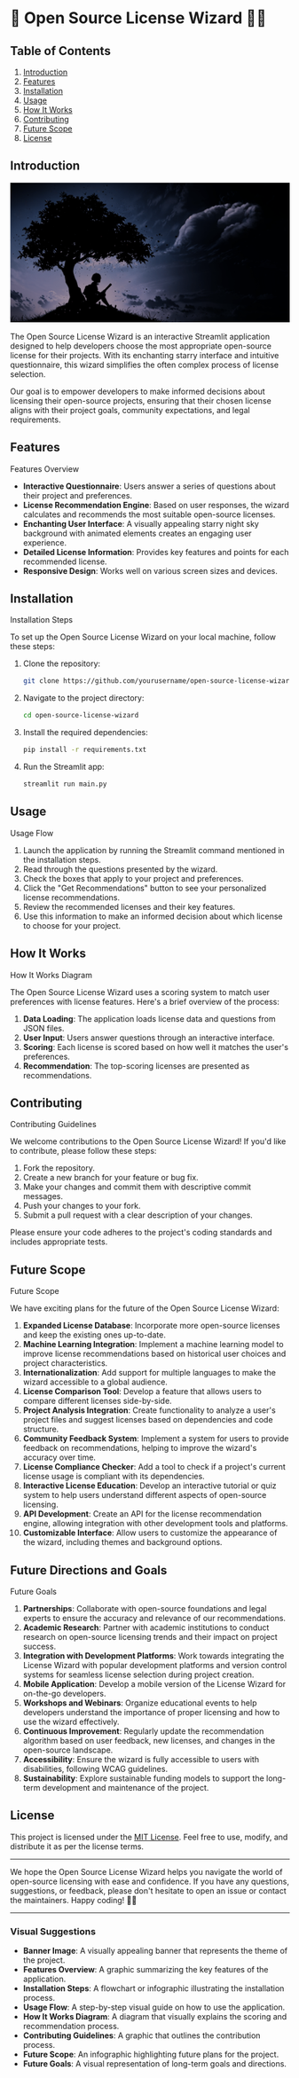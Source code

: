 # 🔮 Open Source License Wizard 🧙‍♂️

## Table of Contents
1. [Introduction](#introduction)
2. [Features](#features)
3. [Installation](#installation)
4. [Usage](#usage)
5. [How It Works](#how-it-works)
6. [Contributing](#contributing)
7. [Future Scope](#future-scope)
8. [License](#license)

## Introduction

![Banner Image](./assets/tree.png)

The Open Source License Wizard is an interactive Streamlit application designed to help developers choose the most appropriate open-source license for their projects. With its enchanting starry interface and intuitive questionnaire, this wizard simplifies the often complex process of license selection.

Our goal is to empower developers to make informed decisions about licensing their open-source projects, ensuring that their chosen license aligns with their project goals, community expectations, and legal requirements.

## Features

Features Overview

- **Interactive Questionnaire**: Users answer a series of questions about their project and preferences.
- **License Recommendation Engine**: Based on user responses, the wizard calculates and recommends the most suitable open-source licenses.
- **Enchanting User Interface**: A visually appealing starry night sky background with animated elements creates an engaging user experience.
- **Detailed License Information**: Provides key features and points for each recommended license.
- **Responsive Design**: Works well on various screen sizes and devices.

## Installation

Installation Steps

To set up the Open Source License Wizard on your local machine, follow these steps:

1. Clone the repository:
   ```bash
   git clone https://github.com/yourusername/open-source-license-wizard.git
   ```

2. Navigate to the project directory:
   ```bash
   cd open-source-license-wizard
   ```

3. Install the required dependencies:
   ```bash
   pip install -r requirements.txt
   ```

4. Run the Streamlit app:
   ```bash
   streamlit run main.py
   ```

## Usage

Usage Flow

1. Launch the application by running the Streamlit command mentioned in the installation steps.
2. Read through the questions presented by the wizard.
3. Check the boxes that apply to your project and preferences.
4. Click the "Get Recommendations" button to see your personalized license recommendations.
5. Review the recommended licenses and their key features.
6. Use this information to make an informed decision about which license to choose for your project.

## How It Works

How It Works Diagram

The Open Source License Wizard uses a scoring system to match user preferences with license features. Here's a brief overview of the process:

1. **Data Loading**: The application loads license data and questions from JSON files.
2. **User Input**: Users answer questions through an interactive interface.
3. **Scoring**: Each license is scored based on how well it matches the user's preferences.
4. **Recommendation**: The top-scoring licenses are presented as recommendations.

## Contributing

Contributing Guidelines

We welcome contributions to the Open Source License Wizard! If you'd like to contribute, please follow these steps:

1. Fork the repository.
2. Create a new branch for your feature or bug fix.
3. Make your changes and commit them with descriptive commit messages.
4. Push your changes to your fork.
5. Submit a pull request with a clear description of your changes.

Please ensure your code adheres to the project's coding standards and includes appropriate tests.

## Future Scope

Future Scope

We have exciting plans for the future of the Open Source License Wizard:

1. **Expanded License Database**: Incorporate more open-source licenses and keep the existing ones up-to-date.
2. **Machine Learning Integration**: Implement a machine learning model to improve license recommendations based on historical user choices and project characteristics.
3. **Internationalization**: Add support for multiple languages to make the wizard accessible to a global audience.
4. **License Comparison Tool**: Develop a feature that allows users to compare different licenses side-by-side.
5. **Project Analysis Integration**: Create functionality to analyze a user's project files and suggest licenses based on dependencies and code structure.
6. **Community Feedback System**: Implement a system for users to provide feedback on recommendations, helping to improve the wizard's accuracy over time.
7. **License Compliance Checker**: Add a tool to check if a project's current license usage is compliant with its dependencies.
8. **Interactive License Education**: Develop an interactive tutorial or quiz system to help users understand different aspects of open-source licensing.
9. **API Development**: Create an API for the license recommendation engine, allowing integration with other development tools and platforms.
10. **Customizable Interface**: Allow users to customize the appearance of the wizard, including themes and background options.

## Future Directions and Goals

Future Goals

1. **Partnerships**: Collaborate with open-source foundations and legal experts to ensure the accuracy and relevance of our recommendations.
2. **Academic Research**: Partner with academic institutions to conduct research on open-source licensing trends and their impact on project success.
3. **Integration with Development Platforms**: Work towards integrating the License Wizard with popular development platforms and version control systems for seamless license selection during project creation.
4. **Mobile Application**: Develop a mobile version of the License Wizard for on-the-go developers.
5. **Workshops and Webinars**: Organize educational events to help developers understand the importance of proper licensing and how to use the wizard effectively.
6. **Continuous Improvement**: Regularly update the recommendation algorithm based on user feedback, new licenses, and changes in the open-source landscape.
7. **Accessibility**: Ensure the wizard is fully accessible to users with disabilities, following WCAG guidelines.
8. **Sustainability**: Explore sustainable funding models to support the long-term development and maintenance of the project.

## License

This project is licensed under the [MIT License](LICENSE). Feel free to use, modify, and distribute it as per the license terms.

---

We hope the Open Source License Wizard helps you navigate the world of open-source licensing with ease and confidence. If you have any questions, suggestions, or feedback, please don't hesitate to open an issue or contact the maintainers. Happy coding! 🚀✨

---

### Visual Suggestions
- **Banner Image**: A visually appealing banner that represents the theme of the project.
- **Features Overview**: A graphic summarizing the key features of the application.
- **Installation Steps**: A flowchart or infographic illustrating the installation process.
- **Usage Flow**: A step-by-step visual guide on how to use the application.
- **How It Works Diagram**: A diagram that visually explains the scoring and recommendation process.
- **Contributing Guidelines**: A graphic that outlines the contribution process.
- **Future Scope**: An infographic highlighting future plans for the project.
- **Future Goals**: A visual representation of long-term goals and directions.
